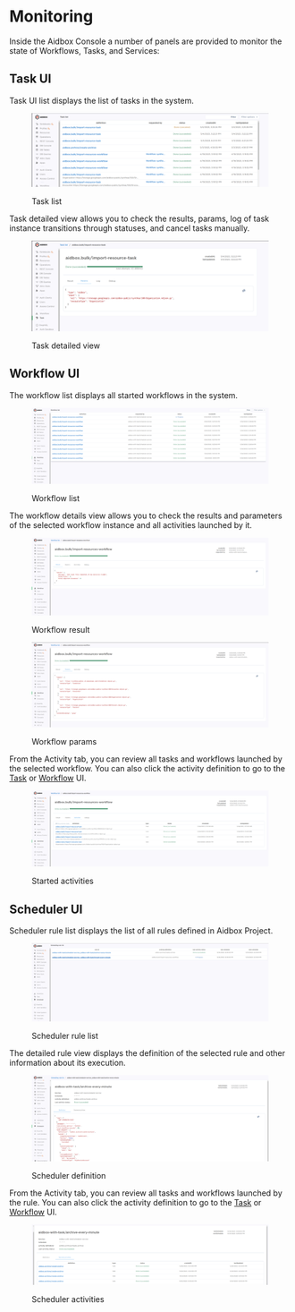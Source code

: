 # Monitoring

Inside the Aidbox Console a number of panels are provided to monitor the state of Workflows, Tasks, and Services:

## Task UI

Task UI list displays the list of tasks in the system.

<div data-full-width="true">

<figure><img src="../../.gitbook/assets/image (2).png" alt=""><figcaption><p>Task list</p></figcaption></figure>

</div>

Task detailed view allows you to check the results, params, log of task instance transitions through statuses, and cancel tasks manually.

<div data-full-width="true">

<figure><img src="../../.gitbook/assets/image (32).png" alt=""><figcaption><p>Task detailed view</p></figcaption></figure>

</div>

## Workflow UI

The workflow list displays all started workflows in the system.

<div data-full-width="true">

<figure><img src="../../.gitbook/assets/image (27).png" alt=""><figcaption><p>Workflow list</p></figcaption></figure>

</div>

The workflow details view allows you to check the results and parameters of the selected workflow instance and all activities launched by it.

<div data-full-width="true">

<figure><img src="../../.gitbook/assets/image (25).png" alt=""><figcaption><p>Workflow result</p></figcaption></figure>

</div>

<div data-full-width="true">

<figure><img src="../../.gitbook/assets/image (3).png" alt=""><figcaption><p>Workflow params</p></figcaption></figure>

</div>

From the Activity tab, you can review all tasks and workflows launched by the selected workflow. You can also click the activity definition to go to the [Task](monitoring.md#task-ui) or [Workflow](monitoring.md#workflow-ui) UI.

<div data-full-width="true">

<figure><img src="../../.gitbook/assets/image (26).png" alt=""><figcaption><p>Started activities</p></figcaption></figure>

</div>

## Scheduler UI

Scheduler rule list displays the list of all rules defined in Aidbox Project.

<div data-full-width="true">

<figure><img src="../../.gitbook/assets/image (38).png" alt=""><figcaption><p>Scheduler rule list</p></figcaption></figure>

</div>

The detailed rule view displays the definition of the selected rule and other information about its execution.

<div data-full-width="true">

<figure><img src="../../.gitbook/assets/image (10).png" alt=""><figcaption><p>Scheduler definition</p></figcaption></figure>

</div>

From the Activity tab, you can review all tasks and workflows launched by the rule. You can also click the activity definition to go to the [Task](monitoring.md#task-ui) or [Workflow](monitoring.md#workflow-ui) UI.

<div data-full-width="true">

<figure><img src="../../.gitbook/assets/image (34).png" alt=""><figcaption><p>Scheduler activities</p></figcaption></figure>

</div>
